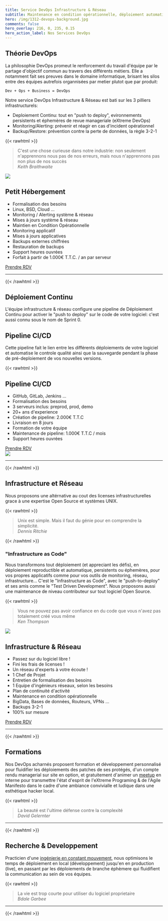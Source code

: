 ```yaml
---
title: Service DevOps Infrastructure & Réseau
subtitle: Maintenance en condition opérationnelle, déploiement automatique continu réseau, processeurs, stockage
hero: /img/1312-devops-background.jpg
comments: false
hero_overlay: 216, 0, 235, 0.15
hero_action_label: Nos Services DevOps
---
```


## Théorie DevOps

La philosophie DevOps promeut le renforcement du travail d'équipe par le
partage d'objectif commun au travers des différents métiers. Elle a notamment
fait ses preuves dans le domaine informatique, brisant les silos entre des
équipes autrefois organnisées par metier plutot que par produit:

    Dev + Ops + Business = DevOps

Notre service DevOps Infrastructure & Réseau est bati sur les
3 pilliers infrastructurels:

- Deploiement Continu: tout en "push to deploy", evironnements persistents et
  éphemères de revue manageriale (eXtreme DevOps)
- Monitoring/Alerting: prévenir et réagir en cas d'incident opérationnel
- Backup/Restore: prévention contre la perte de données, la règle 3-2-1

{{< rawhtml >}}
<blockquote>
  C'est une chose curieuse dans notre industrie: non seulement n'apprennons nous pas de nos erreurs, mais nous n'apprennons pas non plus de nos succès
  <footer>
    <i>Keith Braithwaite</i>
  </footer>
</blockquote>

</div>
</article>

<section id="hebergement">
    <img loading="lazy" src="/img/it_support.svg" />
    <div>
        <h2>Petit Hébergement</h2>
        <ul>
            <li>Formalisation des besoins</li>
            <li>Linux, BSD, Cloud ...</li>
            <li>Monitoring / Alerting système & réseau</li>
            <li>Mises à jours système & réseau</li>
            <li>Maintien en Condition Opérationnelle</li>
            <li>Monitoring applicatif</li>
            <li>Mises à jours applicatives</li>
            <li>Backups externes chiffrées</li>
            <li>Restauration de backups</li>
            <li>Support heures ouvrées</li>
            <li>Forfait à partir de 1.000€ T.T.C. / an par serveur</li>
        </ul>
        <a class="action" href="#contact">Prendre RDV</a>
    </div>
</section>
<article class="container">
<div>
<hr>
{{< /rawhtml >}}


## Déploiement Continu

L'équipe infrastructure & réseau configure une pipeline de Déploiement Continu
pour activer le "push to deploy" sur le code de votre logiciel: c'est aussi
connu sous le nom de Sprint 0.

## Pipeline CI/CD

Cette pipeline fait le lien entre les différents déploiements de votre logiciel
et automatise le controle qualité ainsi que la sauvegarde pendant la phase de
pré-deploiement de vos nouvelles versions.

{{< rawhtml >}}
</div>
</article>
<section class="right">
    <div>
        <h2>Pipeline CI/CD</h2>
        <ul>
            <li>GitHub, GitLab, Jenkins ...</li>
            <li>Formalisation des besoins</li>
            <li>3 serveurs inclus: preprod, prod, demo</li>
            <li>20+ ans d'experience</li>
            <li>Création de pipeline: 2.000€ T.T.C</li>
            <li>Livraison en 8 jours</li>
            <li>Formation de votre équipe</li>
            <li>Maintenance de pipeline: 1.000€ T.T.C / mois</li>
            <li>Support heures ouvrées</li>
        </ul>
        <a class="action" href="#contact">Prendre RDV</a>
    </div>
    <img loading="lazy" src="/img/pipeline.svg" />
</section>
<article class="container">
<div>
<hr>
{{< /rawhtml >}}

## Infrastructure et Réseau

Nous proposons une altérnative au cout des licenses infrastructurelles grace à
une expertise Open Source et systèmes UNIX.

{{< rawhtml >}}
<blockquote>
  Unix est simple. Mais il faut du génie pour en comprendre la simplicité.
  <footer>
    <i>Dennis Ritchie</i>
  </footer>
</blockquote>
{{< /rawhtml >}}

### "Infrastructure as Code"

Nous transformons tout déploiement (et appreciant les défis), en déploiement
reproductible et automatique, persistents ou éphemères, pour vos propres
applicatifs comme pour vos outils de monitoring, réseau, infrastructure… C'est
le "Infrastructure as Code", avec le "push-to-deploy" et ses amis comme le
"Test Driven Development". Nous proposons aussi une maintenance de niveau
contributeur sur tout logiciel Open Source.

{{< rawhtml >}}
<blockquote>
  Vous ne pouvez pas avoir confiance en du code que vous n'avez pas totalement créé vous même
  <footer>
    <i>Ken Thompson</i>
  </footer>
</blockquote>
</div>
</article>
<section>
    <img loading="lazy" src="/img/online_storage.svg" />
    <div>
        <h2>Infrastructure & Réseau</h2>
        <ul>
            <li>Passez sur du logiciel libre !</li>
            <li>Fini les frais de licenses !</li>
            <li>Un réseau d'experts à votre écoute !</li>
            <li>1 Chef de Projet</li>
            <li>Entretien de formalisation des besoins</li>
            <li>1 Equipe d'ingénieurs réseaux, selon les besoins</li>
            <li>Plan de continuité d'activité</li>
            <li>Maintenance en condition opérationnelle</li>
            <li>BigData, Bases de données, Routeurs, VPNs ...</li>
            <li>Backups 3-2-1</li>
            <li>100% sur mesure</li>
        </ul>
        <a class="action" href="#contact">Prendre RDV</a>
    </div>
</section>
<article class="container">
<div>
<hr>
{{< /rawhtml >}}

## Formations

Nos DevOps acharnés proposent formation et développement personnalisé pour
fluidifier les déploiements des patches de ses protégés, d'un compte rendu
managerial sur site en option, et gratuitement d'animer un
[meetup](https://www.meetup.com/Angouleme-Hack-Dev-Barcamp-1337/) en interne
pour transmettre l'état d'esprit de l'eXtreme Programing & de l'Agile Manifesto
dans le cadre d'une ambiance convivialle et ludique dans une esthétique hacker
local.

{{< rawhtml >}}
<blockquote>
  La beauté est l'ultime défense contre la complexité
  <footer>
    <i>David Gelernter</i>
  </footer>
</blockquote>
<hr>
{{< /rawhtml >}}

## Recherche & Developpement

Practicien d'une [ingénierie en constant
mouvement](https://blog.yourlabs.org/posts/2020-02-08-bigsudo-extreme-devops-hacking-operations/),
nous optimisons le temps de déploiement en local (développement) jusqu'en en
production (live), en passant par les déploiements de branche éphèmere qui
fluidifient la communication au sein de vos équipes.

{{< rawhtml >}}
<blockquote>
  La vie est trop courte pour utiliser du logiciel proprietaire
  <footer>
    <i>Bdale Garbee</i>
  </footer>
</blockquote>
<hr>
{{< /rawhtml >}}
